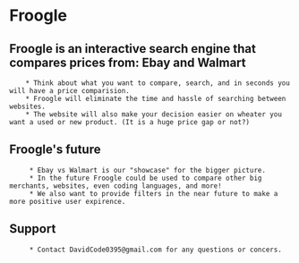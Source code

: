 # Froogle
## Froogle is an interactive search engine that compares prices from: Ebay and Walmart 
        * Think about what you want to compare, search, and in seconds you will have a price comparision.
        * Froogle will eliminate the time and hassle of searching between websites.
        * The website will also make your decision easier on wheater you want a used or new product. (It is a huge price gap or not?)
## Froogle's future
         * Ebay vs Walmart is our "showcase" for the bigger picture.
         * In the future Froogle could be used to compare other big merchants, websites, even coding languages, and more! 
         * We also want to provide filters in the near future to make a more positive user expirence.
## Support
         * Contact DavidCode0395@gmail.com for any questions or concers.
